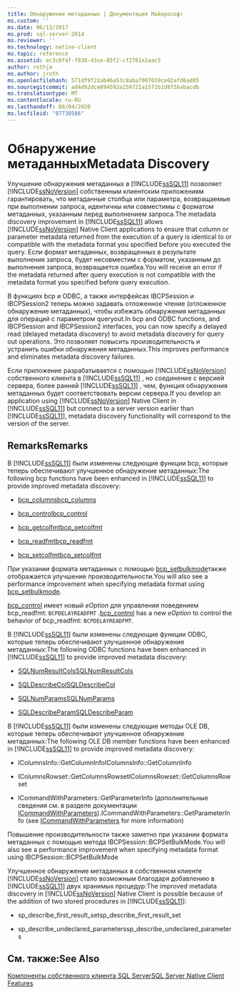 ```yaml
---
title: Обнаружение метаданных | Документация Майкрософт
ms.custom: ''
ms.date: 06/13/2017
ms.prod: sql-server-2014
ms.reviewer: ''
ms.technology: native-client
ms.topic: reference
ms.assetid: ec3c0f4f-f838-43ce-85f2-cf2761e2aac5
author: rothja
ms.author: jroth
ms.openlocfilehash: 571df9f21ab46a53c8aba7907039ce02afd6ad05
ms.sourcegitcommit: ad4d92dce894592a259721a1571b1d8736abacdb
ms.translationtype: MT
ms.contentlocale: ru-RU
ms.lasthandoff: 08/04/2020
ms.locfileid: "87730586"
---
```

# <a name="metadata-discovery"></a><span data-ttu-id="ca5ee-102">Обнаружение метаданных</span><span class="sxs-lookup"><span data-stu-id="ca5ee-102">Metadata Discovery</span></span>
  <span data-ttu-id="ca5ee-103">Улучшение обнаружения метаданных в [!INCLUDE[ssSQL11](../../../includes/sssql11-md.md)] позволяет [!INCLUDE[ssNoVersion](../../../includes/ssnoversion-md.md)] собственным клиентским приложениям гарантировать, что метаданные столбца или параметра, возвращаемые при выполнении запроса, идентичны или совместимы с форматом метаданных, указанным перед выполнением запроса.</span><span class="sxs-lookup"><span data-stu-id="ca5ee-103">The metadata discovery improvement in [!INCLUDE[ssSQL11](../../../includes/sssql11-md.md)] allows [!INCLUDE[ssNoVersion](../../../includes/ssnoversion-md.md)] Native Client applications to ensure that column or parameter metadata returned from the execution of a query is identical to or compatible with the metadata format you specified before you executed the query.</span></span> <span data-ttu-id="ca5ee-104">Если формат метаданных, возвращенных в результате выполнения запроса, будет несовместим с форматом, указанным до выполнения запроса, возвращается ошибка.</span><span class="sxs-lookup"><span data-stu-id="ca5ee-104">You will receive an error if the metadata returned after query execution is not compatible with the metadata format you specified before query execution.</span></span>  
  
 <span data-ttu-id="ca5ee-105">В функциях bcp и ODBC, а также интерфейсах IBCPSession и IBCPSession2 теперь можно задавать отложенное чтение (отложенное обнаружение метаданных), чтобы избежать обнаружения метаданных для операций с параметром queryout.</span><span class="sxs-lookup"><span data-stu-id="ca5ee-105">In bcp and ODBC functions, and IBCPSession and IBCPSession2 interfaces, you can now specify a delayed read (delayed metadata discovery) to avoid metadata discovery for query out operations.</span></span> <span data-ttu-id="ca5ee-106">Это позволяет повысить производительность и устранить ошибки обнаружения метаданных.</span><span class="sxs-lookup"><span data-stu-id="ca5ee-106">This improves performance and eliminates metadata discovery failures.</span></span>  
  
 <span data-ttu-id="ca5ee-107">Если приложение разрабатывается с помощью [!INCLUDE[ssNoVersion](../../../includes/ssnoversion-md.md)] собственного клиента в [!INCLUDE[ssSQL11](../../../includes/sssql11-md.md)] , но соединение с версией сервера, более ранней [!INCLUDE[ssSQL11](../../../includes/sssql11-md.md)] , чем, функция обнаружения метаданных будет соответствовать версии сервера.</span><span class="sxs-lookup"><span data-stu-id="ca5ee-107">If you develop an application using [!INCLUDE[ssNoVersion](../../../includes/ssnoversion-md.md)] Native Client in [!INCLUDE[ssSQL11](../../../includes/sssql11-md.md)] but connect to a server version earlier than [!INCLUDE[ssSQL11](../../../includes/sssql11-md.md)], metadata discovery functionality will correspond to the version of the server.</span></span>  
  
## <a name="remarks"></a><span data-ttu-id="ca5ee-108">Remarks</span><span class="sxs-lookup"><span data-stu-id="ca5ee-108">Remarks</span></span>  
 <span data-ttu-id="ca5ee-109">В [!INCLUDE[ssSQL11](../../../includes/sssql11-md.md)] были изменены следующие функции bcp, которые теперь обеспечивают улучшенное обнаружение метаданных:</span><span class="sxs-lookup"><span data-stu-id="ca5ee-109">The following bcp functions have been enhanced in [!INCLUDE[ssSQL11](../../../includes/sssql11-md.md)] to provide improved metadata discovery:</span></span>  
  
-   [<span data-ttu-id="ca5ee-110">bcp_columns</span><span class="sxs-lookup"><span data-stu-id="ca5ee-110">bcp_columns</span></span>](../../native-client-odbc-extensions-bulk-copy-functions/bcp-columns.md)  
  
-   [<span data-ttu-id="ca5ee-111">bcp_control</span><span class="sxs-lookup"><span data-stu-id="ca5ee-111">bcp_control</span></span>](../../native-client-odbc-extensions-bulk-copy-functions/bcp-control.md)  
  
-   [<span data-ttu-id="ca5ee-112">bcp_getcolfmt</span><span class="sxs-lookup"><span data-stu-id="ca5ee-112">bcp_getcolfmt</span></span>](../../native-client-odbc-extensions-bulk-copy-functions/bcp-getcolfmt.md)  
  
-   [<span data-ttu-id="ca5ee-113">bcp_readfmt</span><span class="sxs-lookup"><span data-stu-id="ca5ee-113">bcp_readfmt</span></span>](../../native-client-odbc-extensions-bulk-copy-functions/bcp-readfmt.md)  
  
-   [<span data-ttu-id="ca5ee-114">bcp_setcolfmt</span><span class="sxs-lookup"><span data-stu-id="ca5ee-114">bcp_setcolfmt</span></span>](../../native-client-odbc-extensions-bulk-copy-functions/bcp-setcolfmt.md)  
  
 <span data-ttu-id="ca5ee-115">При указании формата метаданных с помощью [bcp_setbulkmode](../../native-client-odbc-extensions-bulk-copy-functions/bcp-setbulkmode.md)также отображается улучшение производительности.</span><span class="sxs-lookup"><span data-stu-id="ca5ee-115">You will also see a performance improvement when specifying metadata format using [bcp_setbulkmode](../../native-client-odbc-extensions-bulk-copy-functions/bcp-setbulkmode.md).</span></span>  
  
 <span data-ttu-id="ca5ee-116">[bcp_control](../../native-client-odbc-extensions-bulk-copy-functions/bcp-control.md) имеет новый *eOption* для управления поведением bcp_readfmt: `BCPDELAYREADFMT` .</span><span class="sxs-lookup"><span data-stu-id="ca5ee-116">[bcp_control](../../native-client-odbc-extensions-bulk-copy-functions/bcp-control.md) has a new *eOption* to control the behavior of bcp_readfmt: `BCPDELAYREADFMT`.</span></span>  
  
 <span data-ttu-id="ca5ee-117">В [!INCLUDE[ssSQL11](../../../includes/sssql11-md.md)] были изменены следующие функции ODBC, которые теперь обеспечивают улучшенное обнаружение метаданных:</span><span class="sxs-lookup"><span data-stu-id="ca5ee-117">The following ODBC functions have been enhanced in [!INCLUDE[ssSQL11](../../../includes/sssql11-md.md)] to provide improved metadata discovery:</span></span>  
  
-   [<span data-ttu-id="ca5ee-118">SQLNumResultCols</span><span class="sxs-lookup"><span data-stu-id="ca5ee-118">SQLNumResultCols</span></span>](../../native-client-odbc-api/sqlnumresultcols.md)  
  
-   [<span data-ttu-id="ca5ee-119">SQLDescribeCol</span><span class="sxs-lookup"><span data-stu-id="ca5ee-119">SQLDescribeCol</span></span>](../../native-client-odbc-api/sqldescribecol.md)  
  
-   [<span data-ttu-id="ca5ee-120">SQLNumParams</span><span class="sxs-lookup"><span data-stu-id="ca5ee-120">SQLNumParams</span></span>](../../native-client-odbc-api/sqlnumparams.md)  
  
-   [<span data-ttu-id="ca5ee-121">SQLDescribeParam</span><span class="sxs-lookup"><span data-stu-id="ca5ee-121">SQLDescribeParam</span></span>](../../native-client-odbc-api/sqldescribeparam.md)  
  
 <span data-ttu-id="ca5ee-122">В [!INCLUDE[ssSQL11](../../../includes/sssql11-md.md)] были изменены следующие методы OLE DB, которые теперь обеспечивают улучшенное обнаружение метаданных:</span><span class="sxs-lookup"><span data-stu-id="ca5ee-122">The following OLE DB member functions have been enhanced in [!INCLUDE[ssSQL11](../../../includes/sssql11-md.md)] to provide improved metadata discovery:</span></span>  
  
-   <span data-ttu-id="ca5ee-123">IColumnsInfo::GetColumnInfo</span><span class="sxs-lookup"><span data-stu-id="ca5ee-123">IColumnsInfo::GetColumnInfo</span></span>  
  
-   <span data-ttu-id="ca5ee-124">IColumnsRowset::GetColumnsRowset</span><span class="sxs-lookup"><span data-stu-id="ca5ee-124">IColumnsRowset::GetColumnsRowset</span></span>  
  
-   <span data-ttu-id="ca5ee-125">ICommandWithParameters::GetParameterInfo (дополнительные сведения см. в разделе документации [ICommandWithParameters](../../native-client-ole-db-interfaces/icommandwithparameters.md)).</span><span class="sxs-lookup"><span data-stu-id="ca5ee-125">ICommandWithParameters::GetParameterInfo (see [ICommandWithParameters](../../native-client-ole-db-interfaces/icommandwithparameters.md) for more information)</span></span>  
  
 <span data-ttu-id="ca5ee-126">Повышение производительности также заметно при указании формата метаданных с помощью метода IBCPSession::BCPSetBulkMode.</span><span class="sxs-lookup"><span data-stu-id="ca5ee-126">You will also see a performance improvement when specifying metadata format using IBCPSession::BCPSetBulkMode</span></span>  
  
 <span data-ttu-id="ca5ee-127">Улучшенное обнаружение метаданных в собственном клиенте [!INCLUDE[ssNoVersion](../../../includes/ssnoversion-md.md)] стало возможным благодаря добавлению в [!INCLUDE[ssSQL11](../../../includes/sssql11-md.md)] двух хранимых процедур:</span><span class="sxs-lookup"><span data-stu-id="ca5ee-127">The improved metadata discovery in [!INCLUDE[ssNoVersion](../../../includes/ssnoversion-md.md)] Native Client is possible because of the addition of two stored procedures in [!INCLUDE[ssSQL11](../../../includes/sssql11-md.md)]:</span></span>  
  
-   <span data-ttu-id="ca5ee-128">sp_describe_first_result_set</span><span class="sxs-lookup"><span data-stu-id="ca5ee-128">sp_describe_first_result_set</span></span>  
  
-   <span data-ttu-id="ca5ee-129">sp_describe_undeclared_parameters</span><span class="sxs-lookup"><span data-stu-id="ca5ee-129">sp_describe_undeclared_parameters</span></span>  
  
## <a name="see-also"></a><span data-ttu-id="ca5ee-130">См. также:</span><span class="sxs-lookup"><span data-stu-id="ca5ee-130">See Also</span></span>  
 [<span data-ttu-id="ca5ee-131">Компоненты собственного клиента SQL Server</span><span class="sxs-lookup"><span data-stu-id="ca5ee-131">SQL Server Native Client Features</span></span>](sql-server-native-client-features.md)  
  
  
